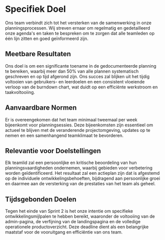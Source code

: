 # Specifiek Doel

Ons team verbindt zich tot het versterken van de samenwerking in onze planningsprocessen.
Wij streven ernaar om regelmatig en gedetailleerd onze agenda's en taken te bespreken om te zorgen
dat alle teamleden op één lijn zitten en goed geïnformeerd zijn.

## Meetbare Resultaten

Ons doel is om een significante toename in de gedocumenteerde planning te bereiken, waarbij meer
dan 50% van alle plannen systematisch geschreven en op tijd afgerond zijn. Ons succes zal blijken
uit het tijdig voltooien van gebruikers- en leerdoelen en een consistent vloeiende verloop van de
burndown chart, wat duidt op een efficiënte werkstroom en taakvoltooiing.

## Aanvaardbare Normen

Er is overeengekomen dat het team minimaal tweemaal per week bijeenkomt voor planningsessies. Deze
bijeenkomsten zijn essentieel om actueel te blijven met de veranderende projectomgeving, updates op
te nemen en een samenhangend teamklimaat te bevorderen.

## Relevantie voor Doelstellingen

Elk teamlid zal een persoonlijke en kritische beoordeling van hun planningsvaardigheden ondernemen,
waarbij gebieden voor verbetering worden geïdentificeerd. Het resultaat zal een actieplan zijn dat
is afgestemd op de individuele ontwikkelingsbehoeften, bijdragend aan persoonlijke groei en daarmee
aan de versterking van de prestaties van het team als geheel.

## Tijdsgebonden Doelen

Tegen het einde van Sprint 2 is het onze intentie om specifieke ontwikkelingsmijlpalen te hebben
bereikt, waaronder de voltooiing van de admin-pagina, de verfijning van de landingspagina en de
volledige operationele productoverzicht. Deze deadline dient als een belangrijke maatstaf voor de
vooruitgang en efficiëntie van ons team.

